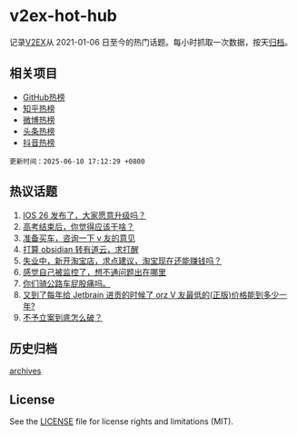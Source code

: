 # v2ex-hot-hub

 记录[V2EX](https://www.v2ex.com/)从 2021-01-06 日至今的热门话题。每小时抓取一次数据，按天[归档](archives)。
 
 ## 相关项目

- [GitHub热榜](https://github.com/lonnyzhang423/github-hot-hub)
- [知乎热榜](https://github.com/lonnyzhang423/zhihu-hot-hub)
- [微博热榜](https://github.com/lonnyzhang423/weibo-hot-hub)
- [头条热榜](https://github.com/lonnyzhang423/toutiao-hot-hub)
- [抖音热榜](https://github.com/lonnyzhang423/douyin-hot-hub)


 `更新时间：2025-06-10 17:12:29 +0800`

## 热议话题

1. [IOS 26 发布了，大家愿意升级吗？](https://www.v2ex.com/t/1137504)
1. [高考结束后，你觉得应该干啥？](https://www.v2ex.com/t/1137509)
1. [准备买车，咨询一下 v 友的意见](https://www.v2ex.com/t/1137520)
1. [打算 obsidian 转有道云，求打醒](https://www.v2ex.com/t/1137508)
1. [失业中，新开淘宝店，求点建议，淘宝现在还能赚钱吗？](https://www.v2ex.com/t/1137533)
1. [感觉自己被监控了，想不通问题出在哪里](https://www.v2ex.com/t/1137430)
1. [你们骑公路车屁股痛吗。](https://www.v2ex.com/t/1137536)
1. [又到了每年给 Jetbrain 进贡的时候了 orz V 友最低的(正版)价格能到多少一年?](https://www.v2ex.com/t/1137546)
1. [不予立案到底怎么破？](https://www.v2ex.com/t/1137589)

## 历史归档

[archives](archives)

## License

See the [LICENSE](LICENSE) file for license rights and limitations (MIT).
